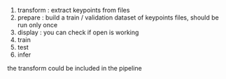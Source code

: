 1. transform : extract keypoints from files
2. prepare : build a train / validation dataset of keypoints files, should be run only once
3. display : you can check if open is working
4. train
5. test
6. infer

the transform could be included in the pipeline
